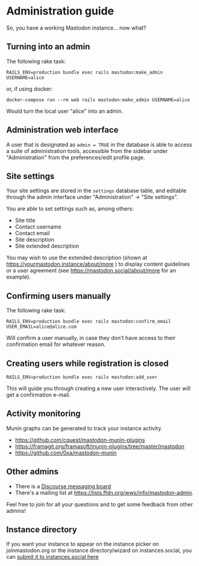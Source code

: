 Administration guide
====================

So, you have a working Mastodon instance... now what?

## Turning into an admin

The following rake task:

    RAILS_ENV=production bundle exec rails mastodon:make_admin USERNAME=alice

or, if using docker:

    docker-compose run --rm web rails mastodon:make_admin USERNAME=alice

Would turn the local user "alice" into an admin.

## Administration web interface

A user that is designated as `admin = TRUE` in the database is able to access a suite of administration tools, accessible from the sidebar under "Administration" from the preferences/edit profile page.

## Site settings

Your site settings are stored in the `settings` database table, and editable through the admin interface under "Administration" -> "Site settings".

You are able to set settings such as, among others:

- Site title
- Contact username
- Contact email
- Site description
- Site extended description

You may wish to use the extended description (shown at https://yourmastodon.instance/about/more ) to display content guidelines or a user agreement (see https://mastodon.social/about/more for an example).

## Confirming users manually

The following rake task:

    RAILS_ENV=production bundle exec rails mastodon:confirm_email USER_EMAIL=alice@alice.com

Will confirm a user manually, in case they don't have access to their confirmation email for whatever reason.

## Creating users while registration is closed

    RAILS_ENV=production bundle exec rails mastodon:add_user

This will guide you through creating a new user interactively. The user will get a confirmation e-mail.

## Activity monitoring

Munin graphs can be generated to track your instance activity.

* https://github.com/cquest/mastodon-munin-plugins
* https://framagit.org/framasoft/munin-plugins/tree/master/mastodon
* https://github.com/0xa/mastodon-munin

## Other admins

- There is a [Discourse messaging board](https://discourse.joinmastodon.org)
- There's a mailing list at https://lists.ffdn.org/wws/info/mastodon-admin.

Feel free to join for all your questions and to get some feedback from other admins!

## Instance directory

If you want your instance to appear on the instance picker on joinmastodon.org or the instance directory/wizard on instances.social, you can [submit it to instances.social here](https://instances.social/admin)
